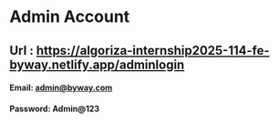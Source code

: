 # Admin Account
## Url : https://algoriza-internship2025-114-fe-byway.netlify.app/adminlogin
#### Email: admin@byway.com
#### Password: Admin@123
